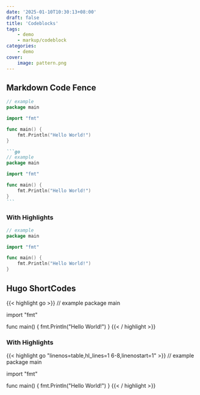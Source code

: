 ```yaml
---
date: '2025-01-10T10:30:13+08:00'
draft: false
title: 'Codeblocks'
tags:
    - demo
    - markup/codeblock
categories:
    - demo
cover:
    image: pattern.png
---
```


## Markdown Code Fence

```go
// example
package main

import "fmt"

func main() {
    fmt.Println("Hello World!")
}
```

~~~md
```go
// example
package main

import "fmt"

func main() {
    fmt.Println("Hello World!")
}
```
~~~

### With Highlights

```go {linenos=table,hl_lines=[1,"6-8"],linenostart=1}
// example
package main

import "fmt"

func main() {
    fmt.Println("Hello World!")
}
```

## Hugo ShortCodes

{{< highlight go >}}
// example
package main

import "fmt"

func main() {
    fmt.Println("Hello World!")
}
{{< / highlight >}}

### With Highlights

{{< highlight go "linenos=table,hl_lines=1 6-8,linenostart=1" >}}
// example
package main

import "fmt"

func main() {
    fmt.Println("Hello World!")
}
{{< / highlight >}}

